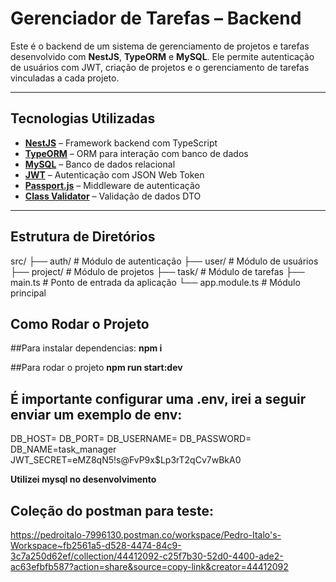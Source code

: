 # Gerenciador de Tarefas – Backend

Este é o backend de um sistema de gerenciamento de projetos e tarefas desenvolvido com **NestJS**, **TypeORM** e **MySQL**. Ele permite autenticação de usuários com JWT, criação de projetos e o gerenciamento de tarefas vinculadas a cada projeto.

---

## Tecnologias Utilizadas

- **[NestJS](https://nestjs.com/)** – Framework backend com TypeScript
- **[TypeORM](https://typeorm.io/)** – ORM para interação com banco de dados
- **[MySQL](https://www.mysql.com/)** – Banco de dados relacional
- **[JWT](https://jwt.io/)** – Autenticação com JSON Web Token
- **[Passport.js](http://www.passportjs.org/)** – Middleware de autenticação
- **[Class Validator](https://github.com/typestack/class-validator)** – Validação de dados DTO

---

## Estrutura de Diretórios

src/
├── auth/ # Módulo de autenticação
├── user/ # Módulo de usuários
├── project/ # Módulo de projetos
├── task/ # Módulo de tarefas
├── main.ts # Ponto de entrada da aplicação
└── app.module.ts # Módulo principal

## Como Rodar o Projeto

  ##Para instalar dependencias:
    **npm i**

  ##Para rodar o projeto
    **npm run start:dev**

## É importante configurar uma .env, irei a seguir enviar um exemplo de env: 

  DB_HOST=
  DB_PORT=
  DB_USERNAME=
  DB_PASSWORD=
  DB_NAME=task_manager
  JWT_SECRET=eMZ8qN5!s@FvP9x$Lp3rT2qCv7wBkA0

  **Utilizei mysql no desenvolvimento**

## Coleção do postman para teste: 

   https://pedroitalo-7996130.postman.co/workspace/Pedro-Italo's-Workspace~fb2561a5-d528-4474-84c9-3c7a250d62ef/collection/44412092-c25f7b30-52d0-4400-ade2-ac63efbfb587?action=share&source=copy-link&creator=44412092

